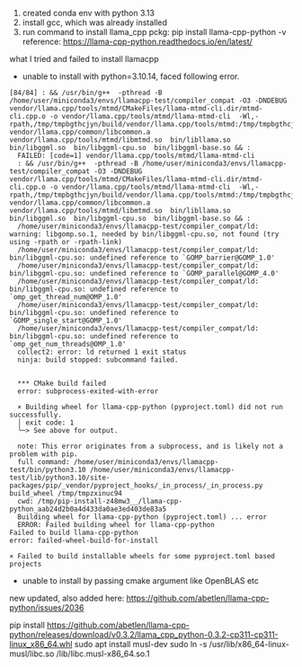 1. created conda env with python 3.13
2. install gcc, which was already installed
3. run command to install llama_cpp pckg: pip install llama-cpp-python -v
reference: https://llama-cpp-python.readthedocs.io/en/latest/


what I tried and failed to install llamacpp
- unable to install with python=3.10.14, faced following error.
```
[84/84] : && /usr/bin/g++  -pthread -B /home/user/miniconda3/envs/llamacpp-test/compiler_compat -O3 -DNDEBUG  vendor/llama.cpp/tools/mtmd/CMakeFiles/llama-mtmd-cli.dir/mtmd-cli.cpp.o -o vendor/llama.cpp/tools/mtmd/llama-mtmd-cli  -Wl,-rpath,/tmp/tmpbgthcjyn/build/vendor/llama.cpp/tools/mtmd:/tmp/tmpbgthcjyn/build/bin:  vendor/llama.cpp/common/libcommon.a  vendor/llama.cpp/tools/mtmd/libmtmd.so  bin/libllama.so  bin/libggml.so  bin/libggml-cpu.so  bin/libggml-base.so && :
  FAILED: [code=1] vendor/llama.cpp/tools/mtmd/llama-mtmd-cli
  : && /usr/bin/g++  -pthread -B /home/user/miniconda3/envs/llamacpp-test/compiler_compat -O3 -DNDEBUG  vendor/llama.cpp/tools/mtmd/CMakeFiles/llama-mtmd-cli.dir/mtmd-cli.cpp.o -o vendor/llama.cpp/tools/mtmd/llama-mtmd-cli  -Wl,-rpath,/tmp/tmpbgthcjyn/build/vendor/llama.cpp/tools/mtmd:/tmp/tmpbgthcjyn/build/bin:  vendor/llama.cpp/common/libcommon.a  vendor/llama.cpp/tools/mtmd/libmtmd.so  bin/libllama.so  bin/libggml.so  bin/libggml-cpu.so  bin/libggml-base.so && :
  /home/user/miniconda3/envs/llamacpp-test/compiler_compat/ld: warning: libgomp.so.1, needed by bin/libggml-cpu.so, not found (try using -rpath or -rpath-link)
  /home/user/miniconda3/envs/llamacpp-test/compiler_compat/ld: bin/libggml-cpu.so: undefined reference to `GOMP_barrier@GOMP_1.0'
  /home/user/miniconda3/envs/llamacpp-test/compiler_compat/ld: bin/libggml-cpu.so: undefined reference to `GOMP_parallel@GOMP_4.0'
  /home/user/miniconda3/envs/llamacpp-test/compiler_compat/ld: bin/libggml-cpu.so: undefined reference to `omp_get_thread_num@OMP_1.0'
  /home/user/miniconda3/envs/llamacpp-test/compiler_compat/ld: bin/libggml-cpu.so: undefined reference to `GOMP_single_start@GOMP_1.0'
  /home/user/miniconda3/envs/llamacpp-test/compiler_compat/ld: bin/libggml-cpu.so: undefined reference to `omp_get_num_threads@OMP_1.0'
  collect2: error: ld returned 1 exit status
  ninja: build stopped: subcommand failed.


  *** CMake build failed
  error: subprocess-exited-with-error
  
  × Building wheel for llama-cpp-python (pyproject.toml) did not run successfully.
  │ exit code: 1
  ╰─> See above for output.
  
  note: This error originates from a subprocess, and is likely not a problem with pip.
  full command: /home/user/miniconda3/envs/llamacpp-test/bin/python3.10 /home/user/miniconda3/envs/llamacpp-test/lib/python3.10/site-packages/pip/_vendor/pyproject_hooks/_in_process/_in_process.py build_wheel /tmp/tmpzxinuc94
  cwd: /tmp/pip-install-z48mw3__/llama-cpp-python_aab24d2b0a4d433da0ae3ed403de83a5
  Building wheel for llama-cpp-python (pyproject.toml) ... error
  ERROR: Failed building wheel for llama-cpp-python
Failed to build llama-cpp-python
error: failed-wheel-build-for-install

× Failed to build installable wheels for some pyproject.toml based projects

```
- unable to install by passing cmake argument like OpenBLAS etc





new updated, also added here: https://github.com/abetlen/llama-cpp-python/issues/2036

pip install https://github.com/abetlen/llama-cpp-python/releases/download/v0.3.2/llama_cpp_python-0.3.2-cp311-cp311-linux_x86_64.whl
sudo apt install musl-dev
sudo ln -s /usr/lib/x86_64-linux-musl/libc.so /lib/libc.musl-x86_64.so.1


